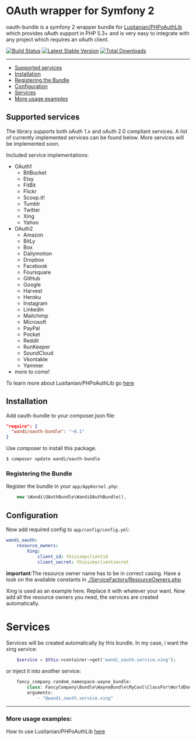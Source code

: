 # OAuth wrapper for Symfony 2

oauth-bundle is a symfony 2 wrapper bundle for [Lusitanian/PHPoAuthLib](https://github.com/Lusitanian/PHPoAuthLib) 
which provides oAuth support in PHP 5.3+ and is very easy to integrate with any project which requires an oAuth client.

[![Build Status](https://api.travis-ci.org/wandi/OAuthBundle.png?branch=master)](https://travis-ci.org/WandiOAuthBundle)
[![Latest Stable Version](https://poser.pugx.org/wandi/oauth-bundle/v/stable.png)](https://packagist.org/packages/wandi/oauth-bundle)
[![Total Downloads](https://poser.pugx.org/wandi/oauth-bundle/downloads.png)](https://packagist.org/packages/wandi/oauth-bundle)

---
 
- [Supported services](#supported-services)
- [Installation](#installation)
- [Registering the Bundle](#registering-the-bundle)
- [Configuration](#configuration)
- [Services](#services)
- [More usage examples](#more-usage-examples)

## Supported services

The library supports both oAuth 1.x and oAuth 2.0 compliant services. A list of currently implemented services can be found below. More services will be implemented soon.

Included service implementations:

 - OAuth1
    - BitBucket
    - Etsy
    - FitBit
    - Flickr
    - Scoop.it!
    - Tumblr
    - Twitter
    - Xing
    - Yahoo
 - OAuth2
    - Amazon
    - BitLy
    - Box
    - Dailymotion
    - Dropbox
    - Facebook
    - Foursquare
    - GitHub
    - Google
    - Harvest
    - Heroku
    - Instagram
    - LinkedIn
    - Mailchimp
    - Microsoft
    - PayPal
    - Pocket
    - Reddit
    - RunKeeper
    - SoundCloud
    - Vkontakte
    - Yammer
- more to come!

To learn more about Lusitanian/PHPoAuthLib go [here](https://github.com/Lusitanian/PHPoAuthLib) 

## Installation

Add oauth-bundle to your composer.json file:

```json
"require": {
  "wandi/oauth-bundle": "~0.1"
}
```

Use composer to install this package.

```
$ composer update wandi/oauth-bundle
```

### Registering the Bundle

Register the bundle in your ```app/AppKernel.php```:

```php
    new \Wandi\OAuthBundle\WandiOAuthBundle(),
```

## Configuration

Now add required config to ```app/config/config.yml```: 

```yaml
wandi_oauth:
    resource_owners:
        Xing:
            client_id: thisismyclientid
            client_secret: thisismyclientsecret
```

**important**:The resource owner name has to be in correct casing. Have a look on the available constants in [./ServiceFactory/ResourceOwners.php](/blob/master/ServiceFactory/ResourceOwners.php)

Xing is used as an example here. Replace it with whatever your want. Now add all the resource owners you need, the services are created automatically.

# Services

Services will be created automatically by this bundle. In my case, i want the xing service:
 
```php
    $service = $this->container->get('wandi_oauth.service.xing');
```

or inject it into another service:

```php
    fancy_company.random_namespace.wayne_bundle:
        class: FancyCompany\Bundle\WayneBundle\MyCool\ClassFor\WorldDominance
        arguments:
            - "@wandi_oauth.service.xing"
```

---

### More usage examples:

How to use Lusitanian/PHPoAuthLib  [here](https://github.com/Lusitanian/PHPoAuthLib/tree/master/examples)

